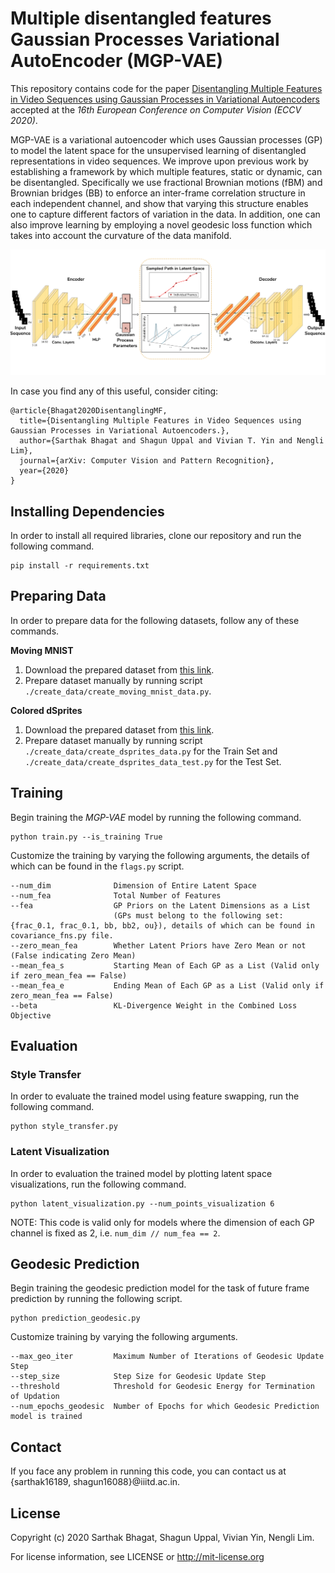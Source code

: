 # Multiple disentangled features Gaussian Processes Variational AutoEncoder (MGP-VAE)

This repository contains code for the paper <a href="https://arxiv.org/abs/2001.02408">Disentangling Multiple Features in Video Sequences using Gaussian Processes in Variational Autoencoders</a> accepted at the <i>16th European Conference on Computer Vision (ECCV 2020)</i>.

MGP-VAE is a variational autoencoder which uses Gaussian processes (GP) to model the latent space for the unsupervised learning of disentangled representations in video sequences. We improve upon previous work by establishing a framework by which multiple features, static or dynamic, can be disentangled. Specifically we use fractional Brownian motions (fBM) and Brownian bridges (BB) to enforce an inter-frame correlation structure in each independent channel, and show that varying this structure enables one to capture different factors of variation in the data. In addition, one can also improve learning by employing a novel geodesic loss function which takes into account the curvature of the data manifold. 

![MGP-VAE Network Architecture](Network.png)

In case you find any of this useful, consider citing:

```
@article{Bhagat2020DisentanglingMF,
  title={Disentangling Multiple Features in Video Sequences using Gaussian Processes in Variational Autoencoders.},
  author={Sarthak Bhagat and Shagun Uppal and Vivian T. Yin and Nengli Lim},
  journal={arXiv: Computer Vision and Pattern Recognition},
  year={2020}
}
```

## Installing Dependencies

In order to install all required libraries, clone our repository and run the following command.

```
pip install -r requirements.txt
```

## Preparing Data

In order to prepare data for the following datasets, follow any of these commands.

<b>Moving MNIST</b>
1. Download the prepared dataset from <a href="https://drive.google.com/file/d/1JAIpbRPqjbGyUltVbKnKYIxq8ig_aYfX/view?usp=sharing">this link</a>.
2. Prepare dataset manually by running script `./create_data/create_moving_mnist_data.py`.

<b> Colored dSprites</b>
1. Download the prepared dataset from <a href="">this link</a>.
2. Prepare dataset manually by running script `./create_data/create_dsprites_data.py` for the Train Set and `./create_data/create_dsprites_data_test.py` for the Test Set.

## Training

Begin training the <i>MGP-VAE</i> model by running the following command.

```
python train.py --is_training True
```

Customize the training by varying the following arguments, the details of which can be found in the `flags.py` script.

```
--num_dim              Dimension of Entire Latent Space
--num_fea              Total Number of Features
--fea                  GP Priors on the Latent Dimensions as a List 
                       (GPs must belong to the following set: {frac_0.1, frac_0.1, bb, bb2, ou}), details of which can be found in covariance_fns.py file.
--zero_mean_fea        Whether Latent Priors have Zero Mean or not (False indicating Zero Mean)
--mean_fea_s           Starting Mean of Each GP as a List (Valid only if zero_mean_fea == False)
--mean_fea_e           Ending Mean of Each GP as a List (Valid only if zero_mean_fea == False)
--beta                 KL-Divergence Weight in the Combined Loss Objective
```

## Evaluation

### Style Transfer

In order to evaluate the trained model using feature swapping, run the following command.

```
python style_transfer.py
```

### Latent Visualization

In order to evaluation the trained model by plotting latent space visualizations, run the following command.

```
python latent_visualization.py --num_points_visualization 6
```

NOTE: This code is valid only for models where the dimension of each GP channel is fixed as 2, i.e. `num_dim // num_fea == 2`.

## Geodesic Prediction 

Begin training the geodesic prediction model for the task of future frame prediction by running the following script.

```
python prediction_geodesic.py 
```

Customize training by varying the following arguments.
```
--max_geo_iter         Maximum Number of Iterations of Geodesic Update Step
--step_size            Step Size for Geodesic Update Step
--threshold            Threshold for Geodesic Energy for Termination of Updation
--num_epochs_geodesic  Number of Epochs for which Geodesic Prediction model is trained
```

## Contact
If you face any problem in running this code, you can contact us at {sarthak16189, shagun16088}@iiitd.ac.in.

## License
Copyright (c) 2020 Sarthak Bhagat, Shagun Uppal, Vivian Yin, Nengli Lim.

For license information, see LICENSE or http://mit-license.org
